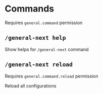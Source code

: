 # Commands

Requires ```general.command``` permission

## ```/general-next help```
Show helps for ```/general-next``` command

## ```/general-next reload```
Requires ```general.command.reload``` permission

Reload all configurations
